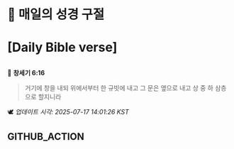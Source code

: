 # 🙏 매일의 성경 구절
# [Daily Bible verse]
##
<!-- START_BIBLE_VERSE -->
📖 **창세기 6:16**
> 거기에 창을 내되 위에서부터 한 규빗에 내고 그 문은 옆으로 내고 상 중 하 삼층으로 할지니라

🕊️ _업데이트 시각: 2025-07-17 14:01:26 KST_
  <!-- END_BIBLE_VERSE -->
## GITHUB_ACTION
